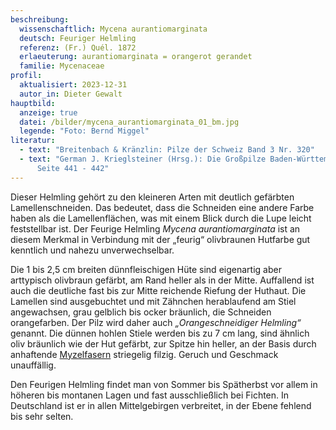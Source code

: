 ```yaml
---
beschreibung:
  wissenschaftlich: Mycena aurantiomarginata
  deutsch: Feuriger Helmling
  referenz: (Fr.) Quél. 1872
  erlaeuterung: aurantiomarginata = orangerot gerandet
  familie: Mycenaceae
profil:
  aktualisiert: 2023-12-31
  autor_in: Dieter Gewalt
hauptbild:
  anzeige: true
  datei: /bilder/mycena_aurantiomarginata_01_bm.jpg
  legende: "Foto: Bernd Miggel"
literatur:
  - text: "Breitenbach & Kränzlin: Pilze der Schweiz Band 3 Nr. 320"
  - text: "German J. Krieglsteiner (Hrsg.): Die Großpilze Baden-Württembergs Band 3
      Seite 441 - 442"
---
```

Dieser Helmling gehört zu den kleineren Arten mit deutlich gefärbten Lamellenschneiden. Das bedeutet, dass die Schneiden eine andere Farbe haben als die Lamellenflächen, was mit einem Blick durch die Lupe leicht feststellbar ist. Der Feurige Helmling *Mycena aurantiomarginata* ist an diesem Merkmal in Verbindung mit der „feurig“ olivbraunen Hutfarbe gut kenntlich und nahezu unverwechselbar.

Die 1 bis 2,5 cm breiten dünnfleischigen Hüte sind eigenartig aber arttypisch olivbraun gefärbt, am Rand heller als in der Mitte. Auffallend ist auch die deutliche fast bis zur Mitte reichende Riefung der Huthaut. Die Lamellen sind ausgebuchtet und mit Zähnchen herablaufend am Stiel angewachsen, grau gelblich bis ocker bräunlich, die Schneiden orangefarben. Der Pilz wird daher auch *„Orangeschneidiger Helmling“* genannt. Die dünnen hohlen Stiele werden bis zu 7 cm lang, sind ähnlich oliv bräunlich wie der Hut gefärbt, zur Spitze hin heller, an der Basis durch anhaftende [Myzelfasern](Myzel "Glossar") striegelig filzig. Geruch und Geschmack unauffällig. 

Den Feurigen Helmling findet man von Sommer bis Spätherbst vor allem in höheren bis montanen Lagen und fast ausschließlich bei Fichten. In Deutschland ist er in allen Mittelgebirgen verbreitet, in der Ebene fehlend bis sehr selten.